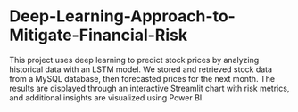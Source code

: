 # Deep-Learning-Approach-to-Mitigate-Financial-Risk
This project uses deep learning to predict stock prices by analyzing historical data with an LSTM model. We stored and retrieved stock data from a MySQL database, then forecasted prices for the next month. The results are displayed through an interactive Streamlit chart with risk metrics, and additional insights are visualized using Power BI.
